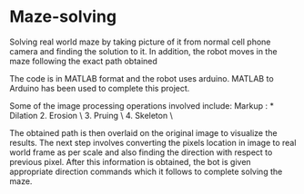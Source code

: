 # Maze-solving
Solving real world maze by taking picture of it from normal cell phone camera and finding the solution to it. In addition, the robot moves in the maze following the exact path obtained

The code is in MATLAB format and the robot uses arduino. 
MATLAB to Arduino has been used to complete this project.

Some of the image processing operations involved include:
Markup : * Dilation 
2. Erosion \\
3. Pruing \\
4. Skeleton \\

The obtained path is then overlaid on the original image to visualize the results.
The next step involves converting the pixels location in image to real world frame as per scale and also finding the direction with respect to previous pixel. 
After this information is obtained, the bot is given appropriate direction commands which it follows to complete solving the maze.
